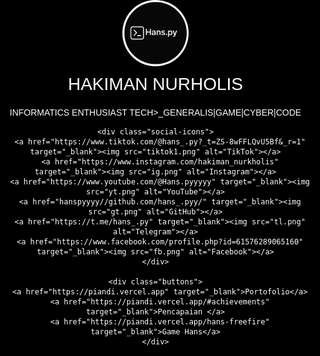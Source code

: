 
<html lang="id">
<head>
  <meta charset="UTF-8" />
  <meta name="hans" content="width=device-width, initial-scale=1.0" />
  <title>Hakiman - Portofolio</title>
  <link href="https://fonts.googleapis.com/css2?family=Poppins:wght@500&display=swap" rel="stylesheet">
  <style>
    body, html {
      margin: 0;
      padding: 0px;
      height: 100%;
      font-family: 'Poppins', sans-serif;
      color: white;
      text-align: center;
      overflow: hidden;
      background: black url('alok3.gif') no-repeat center center fixed;
      background-size: cover;
    }

    .container {
      position: relative;
      top: 20%;
      z-index: 3;
    }

    .profile-img {
      width: 100px;
      height: auto;
      border-radius: 100%;
      border: 3px solid white;
    }

    .name-container {
      margin-top: 10px;
      font-size: 2em;
    }

    .typing-text {
      display: inline-block;
      white-space: nowrap;
      overflow: hidden;
      animation: typing 2s steps(30, end);
    }

    @keyframes typing {
      from { width: 0 }
      to { width: 100% }
    }

    .fade-out {
      animation: fadeOut 0.5s forwards;
    }

    .fade-in {
      animation: fadeIn 0.5s forwards, typing 2s steps(30, end);
    }

    @keyframes fadeOut {
      from { opacity: 1; transform: translateX(0); }
      to { opacity: 0; transform: translateX(100px); }
    }

    @keyframes fadeIn {
      from { opacity: 0; transform: translateX(-100px); }
      to { opacity: 1; transform: translateX(0); }
    }

    .social-icons {
      margin-top: 15px;
    }

    .social-icons a img {
      width: 30px;
      margin: 0 8px;
      filter: brightness(0) invert(1);
      transition: transform 0.3s;
    }

    .social-icons a img:hover {
      transform: scale(1.2);
    }

    .buttons {
      margin-top: 30px;
    }

    .buttons a {
      display: block;
      margin: 10px auto;
      padding: 12px 24px;
      width: 250px;
      background: white;
      color: black;
      text-decoration: none;
      border-radius: 30px;
      font-weight: bold;
      transition: transform 0.2s;
    }

    .buttons a:hover {
      transform: scale(1.05);
    }
  </style>
</head>
<body>

  <div class="container">
    <img src="ui11.png" alt="Foto Profil" class="profile-img" />
    <div class="name-container">
      <div id="nameDisplay" class="typing-text">HAKIMAN NURHOLIS</div>
    </div>
    <p>INFORMATICS ENTHUSIAST 
        TECH>_GENERALIS|GAME|CYBER|CODE </p>

    <div class="social-icons">
      <a href="https://www.tiktok.com/@hans_.py?_t=ZS-8wFFLQvU5Bf&_r=1" target="_blank"><img src="tiktok1.png" alt="TikTok"></a>
      <a href="https://www.instagram.com/hakiman_nurkholis" target="_blank"><img src="ig.png" alt="Instagram"></a>
      <a href="https://www.youtube.com/@Hans.pyyyyy" target="_blank"><img src="yt.png" alt="YouTube"></a>
      <a href="hanspyyyy//github.com/hans_.pyy/" target="_blank"><img src="gt.png" alt="GitHub"></a>
      <a href="https://t.me/hans_.py" target="_blank"><img src="tl.png" alt="Telegram"></a>
      <a href="https://www.facebook.com/profile.php?id=61576289065160" target="_blank"><img src="fb.png" alt="Facebook"></a>
    </div>

    <div class="buttons">
      <a href="https://piandi.vercel.app" target="_blank">Portofolio</a>
      <a href="https://piandi.vercel.app/#achievements" target="_blank">Pencapaian </a>
      <a href="https://piandi.vercel.app/hans-freefire" target="_blank">Game Hans</a>
    </div>
  </div>

  <script>
    const nameElement = document.getElementById("nameDisplay");
    const names = ["HAKIMAN NURHOLIS", "HANS"];
    let currentIndex = 0;

    function switchName() {
      nameElement.classList.remove("fade-in");
      nameElement.classList.add("fade-out");

      setTimeout(() => {
        currentIndex = (currentIndex + 1) % names.length;
        nameElement.textContent = names[currentIndex];
        nameElement.classList.remove("fade-out");
        void nameElement.offsetWidth;
        nameElement.classList.add("fade-in");
      }, 500);
    }

    setInterval(switchName, 5000);
  </script>

</body>
</html>
